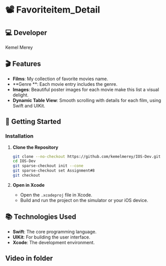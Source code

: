 # 📽️ Favoriteitem_Detail

## 💻 Developer
Kemel Merey
## 🎬 Features

- **Films**: My collection of favorite movies name.
- **Genre **: Each movie entry includes the genre.
- **Images**: Beautiful poster images for each movie make this list a visual delight.
- **Dynamic Table View**: Smooth scrolling with details for each film, using Swift and UIKit.


## 🚀 Getting Started

### Installation

1. **Clone the Repository**
    ```bash
    git clone --no-checkout https://github.com/kemelmerey/IOS-Dev.git
    cd IOS-Dev
    git sparse-checkout init --cone
    git sparse-checkout set Assignment#8
    git checkout
    ```

2. **Open in Xcode**
    - Open the `.xcodeproj` file in Xcode.
    - Build and run the project on the simulator or your iOS device.


## 📚 Technologies Used

- **Swift**: The core programming language.
- **UIKit**: For building the user interface.
- **Xcode**: The development environment.

## Video in folder


